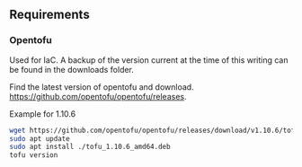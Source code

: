 ## Requirements

### Opentofu

Used for IaC. A backup of the version current at the time of this writing can be found in the downloads folder.

Find the latest version of opentofu and download. https://github.com/opentofu/opentofu/releases.

Example for 1.10.6

```bash
wget https://github.com/opentofu/opentofu/releases/download/v1.10.6/tofu_1.10.6_amd64.deb
sudo apt update
sudo apt install ./tofu_1.10.6_amd64.deb
tofu version
```



